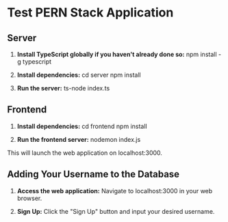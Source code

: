 # Test PERN Stack Application

## Server

1. **Install TypeScript globally if you haven't already done so:** npm install -g typescript

2. **Install dependencies:** cd server
npm install

3. **Run the server:** ts-node index.ts

## Frontend

1. **Install dependencies:** cd frontend
npm install

2. **Run the frontend server:** nodemon index.js

This will launch the web application on localhost:3000.

## Adding Your Username to the Database

1. **Access the web application:** 
Navigate to localhost:3000 in your web browser.

2. **Sign Up:** 
Click the "Sign Up" button and input your desired username.

